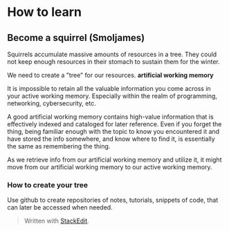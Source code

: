 

# How to learn

## Become a squirrel (Smoljames)
Squirrels accumulate massive amounts of resources in a tree.  They could not keep enough resources in their stomach to sustain them for the winter. 

We need to create a "tree" for our resources. **artificial working memory**

It is impossible to retain all the valuable information you come across in your active working memory. Especially within the realm of programming, networking, cybersecurity, etc. 

A good artificial working memory contains high-value information that is effectively indexed and cataloged for later reference. Even if you forget the thing, being familiar enough with the topic to know you encountered it and have stored the info somewhere, and know where to find it, is essentially the same as remembering the thing. 

As we retrieve info from our artificial working memory and utilize it, it might move from our artificial working memory to our active working memory. 

### How to create your tree
Use github to create repositories of notes, tutorials, snippets of code, that can later be accessed when needed. 



> Written with [StackEdit](https://stackedit.io/).
<!--stackedit_data:
eyJoaXN0b3J5IjpbLTU2OTY5NjIzNSw3NjcwOTI1MzZdfQ==
-->